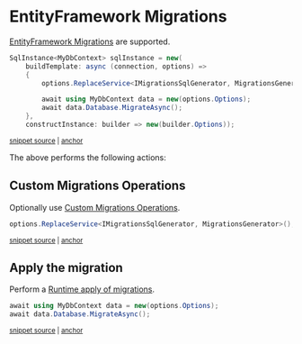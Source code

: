 <!--
GENERATED FILE - DO NOT EDIT
This file was generated by [MarkdownSnippets](https://github.com/SimonCropp/MarkdownSnippets).
Source File: /pages/mdsource/efmigrations.source.md
To change this file edit the source file and then run MarkdownSnippets.
-->

# EntityFramework Migrations

[EntityFramework Migrations](https://docs.microsoft.com/en-us/ef/core/managing-schemas/migrations/) are supported.

<!-- snippet: Migrations -->
<a id='snippet-migrations'></a>
```cs
SqlInstance<MyDbContext> sqlInstance = new(
    buildTemplate: async (connection, options) =>
    {
        options.ReplaceService<IMigrationsSqlGenerator, MigrationsGenerator>();

        await using MyDbContext data = new(options.Options);
        await data.Database.MigrateAsync();
    },
    constructInstance: builder => new(builder.Options));
```
<sup><a href='/src/EfLocalDb.Tests/Snippets/Migrations.cs#L12-L28' title='Snippet source file'>snippet source</a> | <a href='#snippet-migrations' title='Start of snippet'>anchor</a></sup>
<!-- endSnippet -->

The above performs the following actions:


## Custom Migrations Operations

Optionally use [Custom Migrations Operations](https://docs.microsoft.com/en-us/ef/core/managing-schemas/migrations/operations).

<!-- snippet: IMigrationsSqlGenerator -->
<a id='snippet-imigrationssqlgenerator'></a>
```cs
options.ReplaceService<IMigrationsSqlGenerator, MigrationsGenerator>();
```
<sup><a href='/src/EfLocalDb.Tests/Snippets/Migrations.cs#L17-L19' title='Snippet source file'>snippet source</a> | <a href='#snippet-imigrationssqlgenerator' title='Start of snippet'>anchor</a></sup>
<!-- endSnippet -->


## Apply the migration

Perform a [Runtime apply of migrations](https://docs.microsoft.com/en-us/ef/core/managing-schemas/migrations/#apply-migrations-at-runtime).

<!-- snippet: Migrate -->
<a id='snippet-migrate'></a>
```cs
await using MyDbContext data = new(options.Options);
await data.Database.MigrateAsync();
```
<sup><a href='/src/EfLocalDb.Tests/Snippets/Migrations.cs#L20-L24' title='Snippet source file'>snippet source</a> | <a href='#snippet-migrate' title='Start of snippet'>anchor</a></sup>
<!-- endSnippet -->
